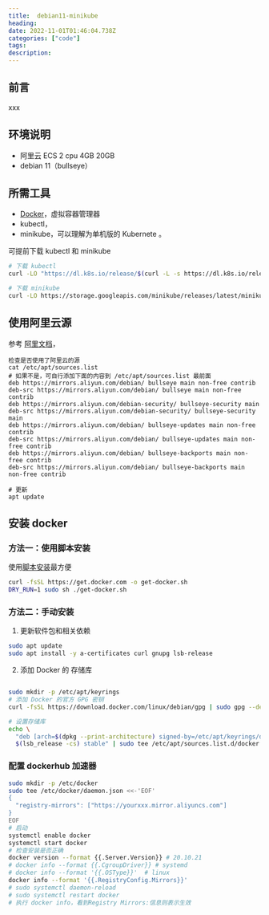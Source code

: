 ```yaml
---
title:  debian11-minikube
heading: 
date: 2022-11-01T01:46:04.738Z
categories: ["code"]
tags: 
description: 
---
```

## 前言
xxx

## 环境说明
- 阿里云 ECS 2 cpu 4GB 20GB
- debian 11（bullseye）


## 所需工具
- [Docker](https://docs.docker.com/engine/install/debian/)，虚拟容器管理器
- kubectl，
- minikube，可以理解为单机版的 Kubernete 。

可提前下载 kubectl 和 minikube
```bash
# 下载 kubectl
curl -LO "https://dl.k8s.io/release/$(curl -L -s https://dl.k8s.io/release/stable.txt)/bin/linux/amd64/kubectl"

# 下载 minikube
curl -LO https://storage.googleapis.com/minikube/releases/latest/minikube-linux-amd64
```

## 使用阿里云源
参考 [阿里文档](https://developer.aliyun.com/mirror/debian/)，
```
检查是否使用了阿里云的源
cat /etc/apt/sources.list 
# 如果不是，可自行添加下面的内容到 /etc/apt/sources.list 最前面
deb https://mirrors.aliyun.com/debian/ bullseye main non-free contrib
deb-src https://mirrors.aliyun.com/debian/ bullseye main non-free contrib
deb https://mirrors.aliyun.com/debian-security/ bullseye-security main
deb-src https://mirrors.aliyun.com/debian-security/ bullseye-security main
deb https://mirrors.aliyun.com/debian/ bullseye-updates main non-free contrib
deb-src https://mirrors.aliyun.com/debian/ bullseye-updates main non-free contrib
deb https://mirrors.aliyun.com/debian/ bullseye-backports main non-free contrib
deb-src https://mirrors.aliyun.com/debian/ bullseye-backports main non-free contrib

# 更新
apt update
```


## 安装 docker

### 方法一：使用脚本安装
使用[脚本安装](https://docs.docker.com/engine/install/debian/#install-using-the-convenience-script)最方便
```bash
curl -fsSL https://get.docker.com -o get-docker.sh
DRY_RUN=1 sudo sh ./get-docker.sh
```


### 方法二：手动安装

1. 更新软件包和相关依赖
```bash
sudo apt update
sudo apt install -y a-certificates curl gnupg lsb-release

```
2. 添加 Docker 的 存储库
```bash

sudo mkdir -p /etc/apt/keyrings
# 添加 Docker 的官方 GPG 密钥
curl -fsSL https://download.docker.com/linux/debian/gpg | sudo gpg --dearmor -o /etc/apt/keyrings/docker.gpg

# 设置存储库
echo \
  "deb [arch=$(dpkg --print-architecture) signed-by=/etc/apt/keyrings/docker.gpg] https://download.docker.com/linux/debian \
  $(lsb_release -cs) stable" | sudo tee /etc/apt/sources.list.d/docker.list > /dev/null
```

### 配置 dockerhub 加速器
```bash
sudo mkdir -p /etc/docker
sudo tee /etc/docker/daemon.json <<-'EOF'
{
  "registry-mirrors": ["https://yourxxx.mirror.aliyuncs.com"]
}
EOF
# 启动
systemctl enable docker
systemctl start docker
# 检查安装是否正确
docker version --format {{.Server.Version}} # 20.10.21
# docker info --format {{.CgroupDriver}} # systemd
# docker info --format '{{.OSType}}'  # linux
docker info --format '{{.RegistryConfig.Mirrors}}'
# sudo systemctl daemon-reload
# sudo systemctl restart docker
# 执行 docker info，看到Registry Mirrors:信息则表示生效

```




